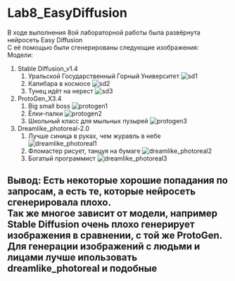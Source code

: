 # Lab8_EasyDiffusion
В ходе выполнения 8ой лабораторной работы была развёрнута нейросеть Easy Diffusion  
С её помощью были сгенерированы следующие изображения:  
Модели:
1.  Stable Diffusion_v1.4
    1) Уральской Государственный Горный Университет
    ![sd1](https://github.com/NWRecognize/Lab8_EasyDiffusion/assets/118212881/8fc8c10d-671b-4139-b768-569090b98745)
    2) Капибара в космосе
    ![sd2](https://github.com/NWRecognize/Lab8_EasyDiffusion/assets/118212881/1ad3566a-90c5-4f02-94cc-89c6a04ba383)
    3) Тунец идёт на нерест
    ![sd3](https://github.com/NWRecognize/Lab8_EasyDiffusion/assets/118212881/b0d6b07b-1394-4c30-b9db-20f989b23e74)
2. ProtoGen_X3.4
    1) Big small boss
    ![protogen1](https://github.com/NWRecognize/Lab8_EasyDiffusion/assets/118212881/531676c9-709f-4931-8395-b5599c5c1da6)
    2) Ёлки-палки
    ![protogen2](https://github.com/NWRecognize/Lab8_EasyDiffusion/assets/118212881/f84d6f5e-9854-4d63-b120-170460e58c15)
    3) Школьный класс для мыльных пузырей
    ![protogen3](https://github.com/NWRecognize/Lab8_EasyDiffusion/assets/118212881/fd604b5d-c61f-42e6-ab68-f10f2d780eb2)
3. Dreamlike_photoreal-2.0
    1) Лучше синица в руках, чем журавль в небе
    ![dreamlike_photoreal1](https://github.com/NWRecognize/Lab8_EasyDiffusion/assets/118212881/114734da-a2be-4b62-b923-70f9a540f421)
    2) Фломастер рисует, танцуя на бумаге
    ![dreamlike_photoreal2](https://github.com/NWRecognize/Lab8_EasyDiffusion/assets/118212881/ed737153-e34e-4d66-a9ed-1b69516ab9ba)
    3) Богатый программист
    ![dreamlike_photoreal3](https://github.com/NWRecognize/Lab8_EasyDiffusion/assets/118212881/986ba999-fd4a-4283-bf9a-7e07c9777bfc)  
<h2>Вывод: Есть некоторые хорошие попадания по запросам, а есть те, которые нейросеть сгенерировала плохо.<br>
Так же многое зависит от модели, например Stable Diffusion очень плохо генерирует изображения в сравнении, с той же ProtoGen.<br>
Для генерации изображений с людьми и лицами лучше ипользовать dreamlike_photoreal и подобные</h2>
